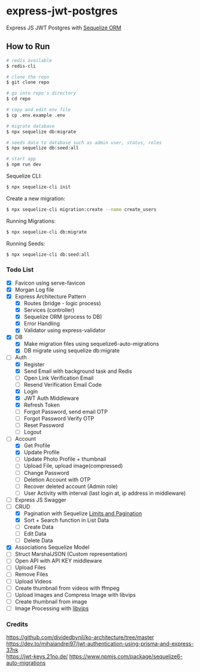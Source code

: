 # express-jwt-postgres

Express JS JWT Postgres with [Sequelize ORM](https://sequelize.org/docs/v6/getting-started/)

## How to Run

```bash
# redis available
$ redis-cli

# clone the repo
$ git clone repo

# go into repo's directory
$ cd repo

# copy and edit env file
$ cp .env.example .env

# migrate database
$ npx sequelize db:migrate

# seeds data to database such as admin user, status, roles
$ npx sequelize db:seed:all

# start app
$ npm run dev
```

Sequelize CLI:

```bash
$ npx sequelize-cli init
```

Create a new migration:

```bash
$ npx sequelize-cli migration:create --name create_users
```

Running Migrations:

```bash
$ npx sequelize-cli db:migrate
```

Running Seeds:

```bash
$ npx sequelize-cli db:seed:all
```

### Todo List

-   [x] Favicon using serve-favicon
-   [x] Morgan Log file
-   [x] Express Architecture Pattern
    -   [x] Routes (bridge - logic process)
    -   [x] Services (controller)
    -   [x] Sequelize ORM (process to DB)
    -   [x] Error Handling
    -   [x] Validator using express-validator
-   [x] DB
    -   [x] Make migration files using sequelize6-auto-migrations
    -   [x] DB migrate using sequelize db:migrate
-   [ ] Auth
    -   [x] Register
    -   [x] Send Email with background task and Redis
    -   [ ] Open Link Verification Email
    -   [ ] Resend Verification Email Code
    -   [x] Login
    -   [x] JWT Auth Middleware
    -   [x] Refresh Token
    -   [ ] Forgot Password, send email OTP
    -   [ ] Forgot Password Verify OTP
    -   [ ] Reset Password
    -   [ ] Logout
-   [ ] Account
    -   [x] Get Profile
    -   [x] Update Profile
    -   [ ] Update Photo Profile + thumbnail
    -   [ ] Upload File, upload image(compressed)
    -   [ ] Change Password
    -   [ ] Deletion Account with OTP
    -   [ ] Recover deleted account (Admin role)
    -   [ ] User Activity with interval (last login at, ip address in middleware)
-   [ ] Express JS Swagger
-   [ ] CRUD
    -   [x] Pagination with Sequelize [Limits and Pagination](https://sequelize.org/docs/v6/core-concepts/model-querying-basics/#limits-and-pagination)
    -   [x] Sort + Search function in List Data
    -   [ ] Create Data
    -   [ ] Edit Data
    -   [ ] Delete Data
-   [x] Associations Sequelize Model
-   [ ] Struct MarshalJSON (Custom representation)
-   [ ] Open API with API KEY middleware
-   [ ] Upload Files
-   [ ] Remove Files
-   [ ] Upload Videos
-   [ ] Create thumbnail from videos with ffmpeg
-   [ ] Upload Images and Compress Image with libvips
-   [ ] Create thumbnail from image
-   [ ] Image Processing with [libvips](https://www.libvips.org/)

### Credits

https://github.com/dividedbynil/ko-architecture/tree/master  
https://dev.to/mihaiandrei97/jwt-authentication-using-prisma-and-express-37nk  
https://jwt-keys.21no.de/
https://www.npmjs.com/package/sequelize6-auto-migrations
